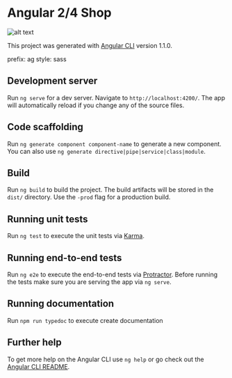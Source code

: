 # Angular 2/4 Shop

![alt text](https://github.com/andregaertner/angular2-shop/blob/master/src/assets/screenshot.png)


This project was generated with [Angular CLI](https://github.com/angular/angular-cli) version 1.1.0.

prefix: ag
style: sass

## Development server

Run `ng serve` for a dev server. Navigate to `http://localhost:4200/`. The app will automatically reload if you change any of the source files.

## Code scaffolding

Run `ng generate component component-name` to generate a new component. You can also use `ng generate directive|pipe|service|class|module`.

## Build

Run `ng build` to build the project. The build artifacts will be stored in the `dist/` directory. Use the `-prod` flag for a production build.

## Running unit tests

Run `ng test` to execute the unit tests via [Karma](https://karma-runner.github.io).

## Running end-to-end tests

Run `ng e2e` to execute the end-to-end tests via [Protractor](http://www.protractortest.org/).
Before running the tests make sure you are serving the app via `ng serve`.

## Running documentation
Run `npm run typedoc` to execute create documentation
## Further help

To get more help on the Angular CLI use `ng help` or go check out the [Angular CLI README](https://github.com/angular/angular-cli/blob/master/README.md).
